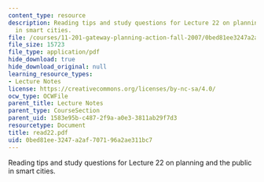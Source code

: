 ```yaml
---
content_type: resource
description: Reading tips and study questions for Lecture 22 on planning and the public
  in smart cities.
file: /courses/11-201-gateway-planning-action-fall-2007/0bed81ee3247a2af707196a2ae311bc7_read22.pdf
file_size: 15723
file_type: application/pdf
hide_download: true
hide_download_original: null
learning_resource_types:
- Lecture Notes
license: https://creativecommons.org/licenses/by-nc-sa/4.0/
ocw_type: OCWFile
parent_title: Lecture Notes
parent_type: CourseSection
parent_uid: 1583e95b-c487-2f9a-a0e3-3811ab29f7d3
resourcetype: Document
title: read22.pdf
uid: 0bed81ee-3247-a2af-7071-96a2ae311bc7
---
```

Reading tips and study questions for Lecture 22 on planning and the public in smart cities.